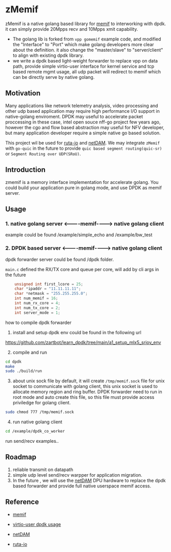 
# zMemif
zMemif is a native golang based library for [memif](https://doc.dpdk.org/guides/nics/memif.html) to interworking with dpdk.
it can simply provide 20Mpps recv and 10Mpps xmit capability.


* The golang lib is forked from `vpp gomemif` example code, and modified the "Interface" to "Port" which make golang developers more clear about the definition. it also change the "master/slave" to "server/client" to align with existing dpdk library.
* we write a dpdk based light-weight forwarder to replace vpp on data path, provide simple virtio-user interface for kernel service and tcp based remote mgmt usage, all udp packet will redirect to memif which can be directly serve by native golang.


## Motivation

Many applications like network telemetry analysis, video processing and other udp based application may require high performance I/O support in native-golang enviroment. DPDK may useful to accelerate packet proccessing in these case, intel open souce nff-go project few years ago, however the cgo and flow based abstraction may useful for NFV developer, but many application developer require a simple native go based solution.

This project wil be used for [ruta-io](https://github.com/ruta-io) and [netDAM](http://arxiv.org/abs/2110.14902).
We may integrate `zMemif` with `go-quic` in the future to provide `quic based segment routing(quic-sr)` or `Segment Routing over UDP(SRoU)`.


## Introduction

zmemif is a memory interface implementation for accelerate golang.
You could build your application pure in golang mode, and use DPDK as memif server.

## Usage

### 1. native golang server <----memif----> native golang client

example could be found /example/simple_echo  and /example/bw_test

### 2. DPDK based server <----memif----> native golang client

dpdk forwarder server could be found /dpdk folder.

`main.c` defined the RX/TX core and queue per core, will add by cli args in the future

```c
    unsigned int first_lcore = 25;
    char *ipaddr = "11.11.11.11";
    char *netmask = "255.255.255.0";
    int num_memif = 16;
    int num_rx_core = 4;
    int num_tx_core = 2;
    int server_mode = 1;
```

how to compile dpdk forwarder

1. install and setup dpdk env could be found in the following url

https://github.com/zartbot/learn_dpdk/tree/main/a1_setup_mlx5_sriov_env

2. compile and run

```bash
cd dpdk
make
sudo ./build/run
```

3. about unix sock file
by default, it will create `/tmp/memif.sock` file for unix socket to communicate with golang client, this unix socket is used to allocate memory region and ring buffer. DPDK forwarder need to run in root mode and auto create this file, so this file must provide access priviledge for golang client.

```bash
sudo chmod 777 /tmp/memif.sock 
```
4. run native golang client

```bash
cd /example/dpdk_co_worker
```

run send/recv examples..


## Roadmap
1. reliable transmit on datapath
2. simple udp level send/recv warpper for application migration.
3. In the future , we will use the [netDAM](http://arxiv.org/abs/2110.14902) DPU hardware to replace the dpdk based forwarder and provide full native userspace memif access.

## Reference 

* [memif](https://doc.dpdk.org/guides/nics/memif.html)
* [virtio-user dpdk usage](https://doc.dpdk.org/guides/howto/virtio_user_as_exceptional_path.html#sample-usage)

* [netDAM](http://arxiv.org/abs/2110.14902)
* [ruta-io](https://github.com/ruta-io)